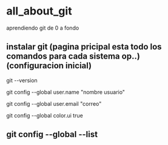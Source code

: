 # all_about_git
aprendiendo git de 0 a fondo

instalar git (pagina pricipal esta todo los comandos para cada sistema op..)
(configuracion inicial)
---------------------------------------------------------------------------
git --version

git config --global user.name "nombre usuario"

git config --global user.email "correo"

git config --global color.ui true

git config --global --list
----------------------------------------------------------------------------